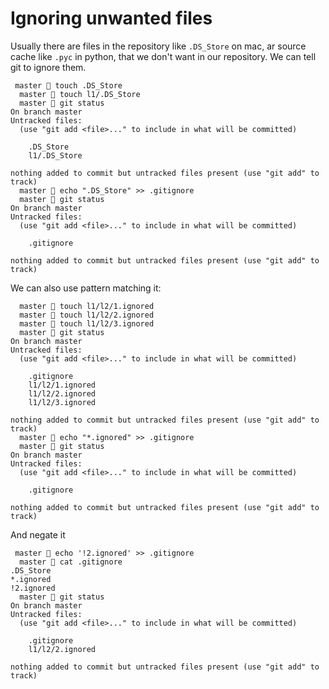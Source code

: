 # Ignoring unwanted files

Usually there are files in the repository like `.DS_Store` on mac, ar source cache like `.pyc` in python, that we don't want in our repository. We can tell git to ignore them.

```
 master  touch .DS_Store
  master  touch l1/.DS_Store
  master  git status
On branch master
Untracked files:
  (use "git add <file>..." to include in what will be committed)

	.DS_Store
	l1/.DS_Store

nothing added to commit but untracked files present (use "git add" to track)
  master  echo ".DS_Store" >> .gitignore
  master  git status
On branch master
Untracked files:
  (use "git add <file>..." to include in what will be committed)

	.gitignore

nothing added to commit but untracked files present (use "git add" to track)
```

We can also use pattern matching it:

```
  master  touch l1/l2/1.ignored
  master  touch l1/l2/2.ignored
  master  touch l1/l2/3.ignored
  master  git status
On branch master
Untracked files:
  (use "git add <file>..." to include in what will be committed)

	.gitignore
	l1/l2/1.ignored
	l1/l2/2.ignored
	l1/l2/3.ignored

nothing added to commit but untracked files present (use "git add" to track)
  master  echo "*.ignored" >> .gitignore
  master  git status
On branch master
Untracked files:
  (use "git add <file>..." to include in what will be committed)

	.gitignore

nothing added to commit but untracked files present (use "git add" to track)
```

And negate it

```
 master  echo '!2.ignored' >> .gitignore
  master  cat .gitignore
.DS_Store
*.ignored
!2.ignored
  master  git status
On branch master
Untracked files:
  (use "git add <file>..." to include in what will be committed)

	.gitignore
	l1/l2/2.ignored

nothing added to commit but untracked files present (use "git add" to track)
```